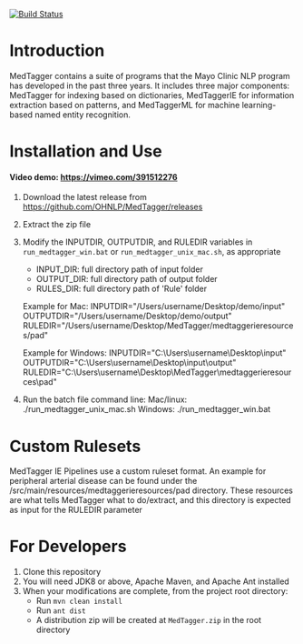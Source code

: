 [![Build Status](https://travis-ci.com/OHNLP/MedTagger.svg?branch=master)](https://travis-ci.com/OHNLP/MedTagger)

# Introduction

MedTagger contains a suite of programs that the Mayo Clinic NLP program has developed in the past three years.
It includes three major components: MedTagger for indexing based on dictionaries, MedTaggerIE for
information extraction based on patterns, and MedTaggerML for machine learning-based named entity recognition.

# Installation and Use
#### Video demo: https://vimeo.com/391512276
1. Download the latest release from https://github.com/OHNLP/MedTagger/releases
2. Extract the zip file
3. Modify the INPUTDIR, OUTPUTDIR, and RULEDIR variables in `run_medtagger_win.bat` or `run_medtagger_unix_mac.sh`, as appropriate
    - INPUT_DIR: full directory path of input folder 
    - OUTPUT_DIR: full directory path of output folder
    - RULES_DIR: full directory path of 'Rule' folder
    
    Example for Mac:
    INPUTDIR="/Users/username/Desktop/demo/input"
    OUTPUTDIR="/Users/username/Desktop/demo/output"
    RULEDIR="/Users/username/Desktop/MedTagger/medtaggerieresources/pad"
    
    Example for Windows:
    INPUTDIR="C:\Users\username\Desktop\input"
    OUTPUTDIR="C:\Users\username\Desktop\input\output"
    RULEDIR="C:\Users\username\Desktop\MedTagger\medtaggerieresources\pad"
4. Run the batch file
    command line:
    Mac/linux: ./run_medtagger_unix_mac.sh
    Windows: ./run_medtagger_win.bat

# Custom Rulesets
MedTagger IE Pipelines use a custom ruleset format. An example for peripheral arterial disease
can be found under the /src/main/resources/medtaggerieresources/pad directory. These resources are what tells MedTagger
what to do/extract, and this directory is expected as input for the RULEDIR parameter 

# For Developers
1. Clone this repository
2. You will need JDK8 or above, Apache Maven, and Apache Ant installed
3. When your modifications are complete, from the project root directory:
    - Run `mvn clean install`
    - Run `ant dist`
    - A distribution zip will be created at `MedTagger.zip` in the root directory
